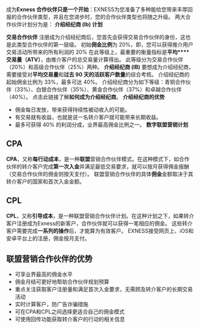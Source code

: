 
成为**Exness 合作伙伴只是一个开始**：EXNESS为您准备了多种能给您带来丰厚回报的合作伙伴类型，并且在您进步时，您的合作伙伴类型也将随之升级。
两大合作伙伴计划分为是：
**介绍经纪商 (Ib) 计划**
 
**交易合作伙伴**
注册成为介绍经纪商后，您首先会获得交易合作伙伴的身份，这也是此类型合作伙伴的第一层级。 初始**佣金比例**为 20%，即，您可以获得推介用户交易活动所带来的所有利润的 20% 在此等级上，最重要的衡量指标是**平均****交易量（ATV）**，由推介客户的总交易量计算得出。
此等级分为交易合作伙伴（20%）和高级合作伙伴（25%）两种。
**介绍经纪商 (IB)**
要想成为介绍经纪商，需要接受对**平均交易量**和**过去 90 天的活跃客户数量**的综合考核。 介绍经纪商的起始佣金比例为 33%，最多可达 40%。
介绍经纪商分为如下等级：青铜合作伙伴（33%）、白银合作伙伴（35%）、黄金合作伙伴（37%）和卓越合作伙伴（40%）。
点击此链接了解**如何成为介绍经纪商**。
**介绍经纪商的优势**
* 佣金每日发放，带来获得持续性被动收入的可能。
* 有交易就有收益，也就是说一名转介客户就可能带来长期收益。
* 最多可获得 40% 的利润分成，业界最高佣金比例之一。
**数字联盟营销计划**
 
## CPA
**CPA**，又称**每行动成本**，是一种**联盟**营销合作伙伴模式。在这种模式下，如合作伙伴的转介客户完成**第一次入金**并满足最低交易要求，就可以按月获得佣金报酬（交易合作伙伴的佣金则按天支付）。
联盟营销合作伙伴的具体**佣金**金额取决于其转介客户的国家和首次入金金额。

## CPL
**CPL**，又称**引导成本**，是一种联盟营销合作伙伴计划。在这种计划之下，如果转介客户注册成为Exness的新客户，合作伙伴就可以获得一笔相应的佣金。 这些转介客户需要完成**一系列的操作**后，才能算为有效客户。
EXNESS接受网页上、iOS和安卓平台上的注册，佣金按月支付。

## 联盟营销合作伙伴的优势
* 可享业界最高的佣金水平
* 佣金月结可更好地帮助合作伙伴规划预算
* 重点关注获取客户注册量和满足首次入金要求，无需顾及转介客户的长期交易活动
* 实时计算客户，防广告诈骗措施
* 可在CPA和CPL之间选择更适合自己的佣金模式
* 可使用回传功能获取转介客户的行动的相关信息